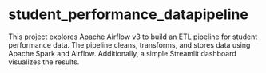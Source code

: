 # student_performance_datapipeline
This project explores Apache Airflow v3 to build an ETL pipeline for student performance data.
The pipeline cleans, transforms, and stores data using Apache Spark and Airflow. Additionally, a simple Streamlit dashboard visualizes the results.
